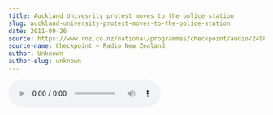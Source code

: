 ```yaml
---
title: Auckland Univesrity protest moves to the police station
slug: auckland-university-protest-moves-to-the-police-station
date: 2011-09-26
source: https://www.rnz.co.nz/national/programmes/checkpoint/audio/2498745/auckland-univesrity-protest-moves-to-the-police-station
source-name: Checkpoint – Radio New Zealand 
author: Unknown
author-slug: unknown
---
```


<audio src="https://podcast.radionz.co.nz/ckpt/ckpt-20110926-1846-auckland_univesrity_protest_moves_to_the_police_station-048.mp3" controls>

About three hundred students are now at the Auckland Central Police Station .

